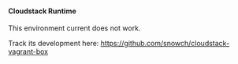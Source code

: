 #### Cloudstack Runtime ####

This environment current does not work.

Track its development here: https://github.com/snowch/cloudstack-vagrant-box
